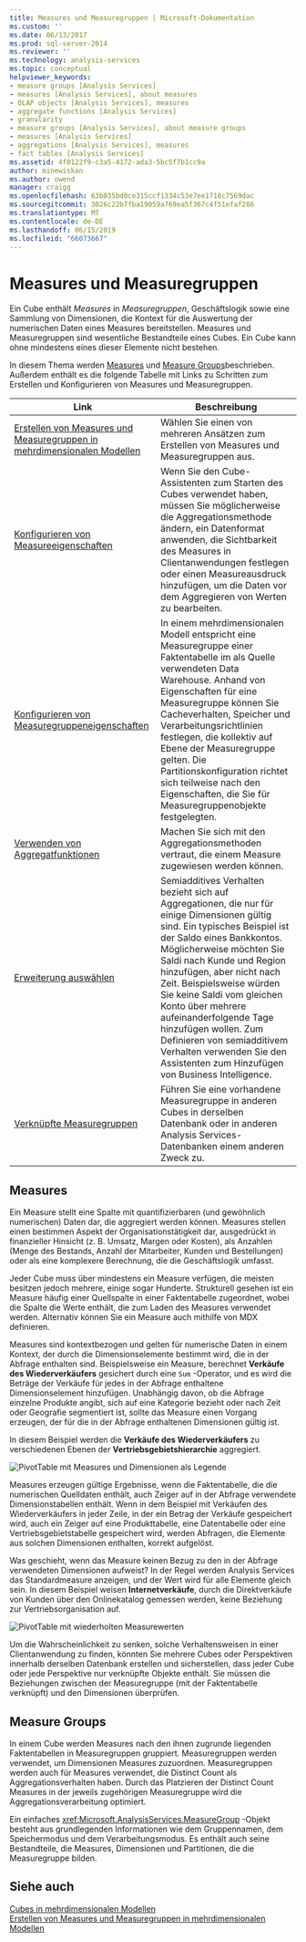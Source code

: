 ```yaml
---
title: Measures und Measuregruppen | Microsoft-Dokumentation
ms.custom: ''
ms.date: 06/13/2017
ms.prod: sql-server-2014
ms.reviewer: ''
ms.technology: analysis-services
ms.topic: conceptual
helpviewer_keywords:
- measure groups [Analysis Services]
- measures [Analysis Services], about measures
- OLAP objects [Analysis Services], measures
- aggregate functions [Analysis Services]
- granularity
- measure groups [Analysis Services], about measure groups
- measures [Analysis Services]
- aggregations [Analysis Services], measures
- fact tables [Analysis Services]
ms.assetid: 4f0122f9-c3a5-4172-ada3-5bc5f7b1cc9a
author: minewiskan
ms.author: owend
manager: craigg
ms.openlocfilehash: 63b035bd0ce315ccf1334c53e7ee1718c7569dac
ms.sourcegitcommit: 3026c22b7fba19059a769ea5f367c4f51efaf286
ms.translationtype: MT
ms.contentlocale: de-DE
ms.lasthandoff: 06/15/2019
ms.locfileid: "66073667"
---
```

# <a name="measures-and-measure-groups"></a>Measures und Measuregruppen
  Ein Cube enthält *Measures* in *Measuregruppen*, Geschäftslogik sowie eine Sammlung von Dimensionen, die Kontext für die Auswertung der numerischen Daten eines Measures bereitstellen. Measures und Measuregruppen sind wesentliche Bestandteile eines Cubes. Ein Cube kann ohne mindestens eines dieser Elemente nicht bestehen.  
  
 In diesem Thema werden [Measures](#bkmk_measure) und [Measure Groups](#bkmk_mg)beschrieben. Außerdem enthält es die folgende Tabelle mit Links zu Schritten zum Erstellen und Konfigurieren von Measures und Measuregruppen.  
  
|**Link**|**Beschreibung**|  
|--------------|---------------------|  
|[Erstellen von Measures und Measuregruppen in mehrdimensionalen Modellen](create-measures-and-measure-groups-in-multidimensional-models.md)|Wählen Sie einen von mehreren Ansätzen zum Erstellen von Measures und Measuregruppen aus.|  
|[Konfigurieren von Measureeigenschaften](configure-measure-properties.md)|Wenn Sie den Cube-Assistenten zum Starten des Cubes verwendet haben, müssen Sie möglicherweise die Aggregationsmethode ändern, ein Datenformat anwenden, die Sichtbarkeit des Measures in Clientanwendungen festlegen oder einen Measureausdruck hinzufügen, um die Daten vor dem Aggregieren von Werten zu bearbeiten.|  
|[Konfigurieren von Measuregruppeneigenschaften](configure-measure-group-properties.md)|In einem mehrdimensionalen Modell entspricht eine Measuregruppe einer Faktentabelle im als Quelle verwendeten Data Warehouse. Anhand von Eigenschaften für eine Measuregruppe können Sie Cacheverhalten, Speicher und Verarbeitungsrichtlinien festlegen, die kollektiv auf Ebene der Measuregruppe gelten. Die Partitionskonfiguration richtet sich teilweise nach den Eigenschaften, die Sie für Measuregruppenobjekte festgelegten.|  
|[Verwenden von Aggregatfunktionen](use-aggregate-functions.md)|Machen Sie sich mit den Aggregationsmethoden vertraut, die einem Measure zugewiesen werden können.|  
|[Erweiterung auswählen](define-semiadditive-behavior.md)|Semiadditives Verhalten bezieht sich auf Aggregationen, die nur für einige Dimensionen gültig sind. Ein typisches Beispiel ist der Saldo eines Bankkontos. Möglicherweise möchten Sie Saldi nach Kunde und Region hinzufügen, aber nicht nach Zeit. Beispielsweise würden Sie keine Saldi vom gleichen Konto über mehrere aufeinanderfolgende Tage hinzufügen wollen. Zum Definieren von semiadditivem Verhalten verwenden Sie den Assistenten zum Hinzufügen von Business Intelligence.|  
|[Verknüpfte Measuregruppen](linked-measure-groups.md)|Führen Sie eine vorhandene Measuregruppe in anderen Cubes in derselben Datenbank oder in anderen Analysis Services-Datenbanken einem anderen Zweck zu.|  
  
##  <a name="bkmk_measure"></a> Measures  
 Ein Measure stellt eine Spalte mit quantifizierbaren (und gewöhnlich numerischen) Daten dar, die aggregiert werden können. Measures stellen einen bestimmen Aspekt der Organisationstätigkeit dar, ausgedrückt in finanzieller Hinsicht (z. B. Umsatz, Margen oder Kosten), als Anzahlen (Menge des Bestands, Anzahl der Mitarbeiter, Kunden und Bestellungen) oder als eine komplexere Berechnung, die die Geschäftslogik umfasst.  
  
 Jeder Cube muss über mindestens ein Measure verfügen, die meisten besitzen jedoch mehrere, einige sogar Hunderte. Strukturell gesehen ist ein Measure häufig einer Quellspalte in einer Faktentabelle zugeordnet, wobei die Spalte die Werte enthält, die zum Laden des Measures verwendet werden. Alternativ können Sie ein Measure auch mithilfe von MDX definieren.  
  
 Measures sind kontextbezogen und gelten für numerische Daten in einem Kontext, der durch die Dimensionselemente bestimmt wird, die in der Abfrage enthalten sind. Beispielsweise ein Measure, berechnet **Verkäufe des Wiederverkäufers** gesichert durch eine `Sum` -Operator, und es wird die Beträge der Verkäufe für jedes in der Abfrage enthaltene Dimensionselement hinzufügen. Unabhängig davon, ob die Abfrage einzelne Produkte angibt, sich auf eine Kategorie bezieht oder nach Zeit oder Geografie segmentiert ist, sollte das Measure einen Vorgang erzeugen, der für die in der Abfrage enthaltenen Dimensionen gültig ist.  
  
 In diesem Beispiel werden die **Verkäufe des Wiederverkäufers** zu verschiedenen Ebenen der **Vertriebsgebietshierarchie** aggregiert.  
  
 ![PivotTable mit Measures und Dimensionen als Legende](../media/ssas-keyconcepts-pivot1-measures-dimensions.png "PivotTable mit Measures und Dimensionen als Legende")  
  
 Measures erzeugen gültige Ergebnisse, wenn die Faktentabelle, die die numerischen Quelldaten enthält, auch Zeiger auf in der Abfrage verwendete Dimensionstabellen enthält. Wenn in dem Beispiel mit Verkäufen des Wiederverkäufers in jeder Zeile, in der ein Betrag der Verkäufe gespeichert wird, auch ein Zeiger auf eine Produkttabelle, eine Datentabelle oder eine Vertriebsgebietstabelle gespeichert wird, werden Abfragen, die Elemente aus solchen Dimensionen enthalten, korrekt aufgelöst.  
  
 Was geschieht, wenn das Measure keinen Bezug zu den in der Abfrage verwendeten Dimensionen aufweist? In der Regel werden Analysis Services das Standardmeasure anzeigen, und der Wert wird für alle Elemente gleich sein. In diesem Beispiel weisen **Internetverkäufe**, durch die Direktverkäufe von Kunden über den Onlinekatalog gemessen werden, keine Beziehung zur Vertriebsorganisation auf.  
  
 ![PivotTable mit wiederholten Measurewerten](../media/ssas-unrelatedmeasure.PNG "Pivottable mit wiederholten Measurewerten")  
  
 Um die Wahrscheinlichkeit zu senken, solche Verhaltensweisen in einer Clientanwendung zu finden, könnten Sie mehrere Cubes oder Perspektiven innerhalb derselben Datenbank erstellen und sicherstellen, dass jeder Cube oder jede Perspektive nur verknüpfte Objekte enthält. Sie müssen die Beziehungen zwischen der Measuregruppe (mit der Faktentabelle verknüpft) und den Dimensionen überprüfen.  
  
##  <a name="bkmk_mg"></a> Measure Groups  
 In einem Cube werden Measures nach den ihnen zugrunde liegenden Faktentabellen in Measuregruppen gruppiert. Measuregruppen werden verwendet, um Dimensionen Measures zuzuordnen. Measuregruppen werden auch für Measures verwendet, die Distinct Count als Aggregationsverhalten haben. Durch das Platzieren der Distinct Count Measures in der jeweils zugehörigen Measuregruppe wird die Aggregationsverarbeitung optimiert.  
  
 Ein einfaches <xref:Microsoft.AnalysisServices.MeasureGroup> -Objekt besteht aus grundlegenden Informationen wie dem Gruppennamen, dem Speichermodus und dem Verarbeitungsmodus. Es enthält auch seine Bestandteile, die Measures, Dimensionen und Partitionen, die die Measuregruppe bilden.  
  
## <a name="see-also"></a>Siehe auch  
 [Cubes in mehrdimensionalen Modellen](cubes-in-multidimensional-models.md)   
 [Erstellen von Measures und Measuregruppen in mehrdimensionalen Modellen](create-measures-and-measure-groups-in-multidimensional-models.md)  
  
  
